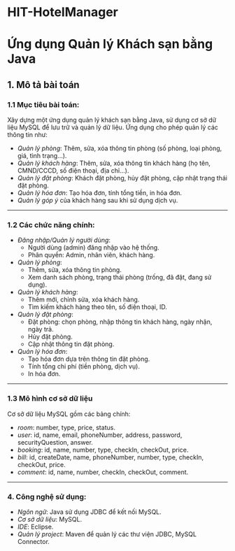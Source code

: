 # HIT-HotelManager

# Ứng dụng Quản lý Khách sạn bằng Java

## 1. Mô tả bài toán

### 1.1 Mục tiêu bài toán:

Xây dựng một ứng dụng quản lý khách sạn bằng Java, sử dụng cơ sở dữ liệu MySQL để lưu trữ và quản lý dữ liệu. Ứng dụng cho phép quản lý các thông tin như:

- _Quản lý phòng_: Thêm, sửa, xóa thông tin phòng (số phòng, loại phòng, giá, tình trạng...).
- _Quản lý khách hàng_: Thêm, sửa, xóa thông tin khách hàng (họ tên, CMND/CCCD, số điện thoại, địa chỉ…).
- _Quản lý đặt phòng_: Khách đặt phòng, hủy đặt phòng, cập nhật trạng thái đặt phòng.
- _Quản lý hóa đơn_: Tạo hóa đơn, tính tổng tiền, in hóa đơn.
- _Quản lý góp ý_ của khách hàng sau khi sử dụng dịch vụ.

---

### 1.2 Các chức năng chính:

- _Đăng nhập/Quản lý người dùng_:
  - Người dùng (admin) đăng nhập vào hệ thống.
  - Phân quyền: Admin, nhân viên, khách hàng.
- _Quản lý phòng_:
  - Thêm, sửa, xóa thông tin phòng.
  - Xem danh sách phòng, trạng thái phòng (trống, đã đặt, đang sử dụng).
- _Quản lý khách hàng_:
  - Thêm mới, chỉnh sửa, xóa khách hàng.
  - Tìm kiếm khách hàng theo tên, số điện thoại, ID.
- _Quản lý đặt phòng_:
  - Đặt phòng: chọn phòng, nhập thông tin khách hàng, ngày nhận, ngày trả.
  - Hủy đặt phòng.
  - Cập nhật thông tin đặt phòng.
- _Quản lý hóa đơn_:
  - Tạo hóa đơn dựa trên thông tin đặt phòng.
  - Tính tổng chi phí (tiền phòng, dịch vụ).
  - In hóa đơn.

---

### 1.3 Mô hình cơ sở dữ liệu

Cơ sở dữ liệu MySQL gồm các bảng chính:

- _room_: number, type, price, status.
- _user_: id, name, email, phoneNumber, address, password, securityQuestion, answer.
- _booking_: id, name, number, type, checkIn, checkOut, price.
- _bill_: id, createDate, name, phoneNumber, number, type, checkIn, checkOut, price.
- _comment_: id, name, number, checkIn, checkOut, comment.

---

### 4. Công nghệ sử dụng:

- _Ngôn ngữ_: Java sử dụng JDBC để kết nối MySQL.
- _Cơ sở dữ liệu_: MySQL.
- _IDE_: Eclipse.
- _Quản lý project_: Maven để quản lý các thư viện JDBC, MySQL Connector.
